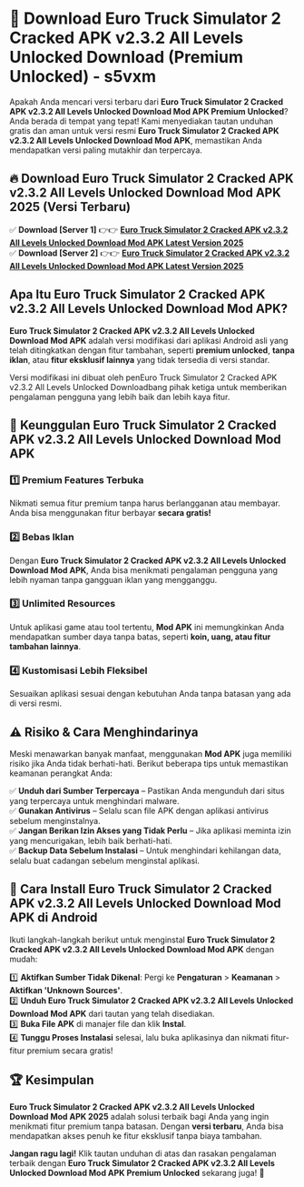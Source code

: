 # 🎯 Download Euro Truck Simulator 2 Cracked APK v2.3.2 All Levels Unlocked Download (Premium Unlocked) -  s5vxm

Apakah Anda mencari versi terbaru dari **Euro Truck Simulator 2 Cracked APK v2.3.2 All Levels Unlocked Download Mod APK Premium Unlocked**? Anda berada di tempat yang tepat! Kami menyediakan tautan unduhan gratis dan aman untuk versi resmi **Euro Truck Simulator 2 Cracked APK v2.3.2 All Levels Unlocked Download Mod APK**, memastikan Anda mendapatkan versi paling mutakhir dan terpercaya.

## 🔥 Download Euro Truck Simulator 2 Cracked APK v2.3.2 All Levels Unlocked Download Mod APK 2025 (Versi Terbaru)

✅ **Download [Server 1]** 👉👉 [**Euro Truck Simulator 2 Cracked APK v2.3.2 All Levels Unlocked Download Mod APK Latest Version 2025**](https://momento.my/?title=Euro_Truck_Simulator_2_Cracked_APK_v2.3.2_All_Levels_Unlocked_Download)  
✅ **Download [Server 2]** 👉👉 [**Euro Truck Simulator 2 Cracked APK v2.3.2 All Levels Unlocked Download Mod APK Latest Version 2025**](https://momento.my/?title=Euro_Truck_Simulator_2_Cracked_APK_v2.3.2_All_Levels_Unlocked_Download)  

## Apa Itu Euro Truck Simulator 2 Cracked APK v2.3.2 All Levels Unlocked Download Mod APK?

**Euro Truck Simulator 2 Cracked APK v2.3.2 All Levels Unlocked Download Mod APK** adalah versi modifikasi dari aplikasi Android asli yang telah ditingkatkan dengan fitur tambahan, seperti **premium unlocked**, **tanpa iklan**, atau **fitur eksklusif lainnya** yang tidak tersedia di versi standar.

Versi modifikasi ini dibuat oleh penEuro Truck Simulator 2 Cracked APK v2.3.2 All Levels Unlocked Downloadbang pihak ketiga untuk memberikan pengalaman pengguna yang lebih baik dan lebih kaya fitur.

## 🎯 Keunggulan Euro Truck Simulator 2 Cracked APK v2.3.2 All Levels Unlocked Download Mod APK

### 1️⃣ Premium Features Terbuka
Nikmati semua fitur premium tanpa harus berlangganan atau membayar. Anda bisa menggunakan fitur berbayar **secara gratis!**

### 2️⃣ Bebas Iklan
Dengan **Euro Truck Simulator 2 Cracked APK v2.3.2 All Levels Unlocked Download Mod APK**, Anda bisa menikmati pengalaman pengguna yang lebih nyaman tanpa gangguan iklan yang mengganggu.

### 3️⃣ Unlimited Resources
Untuk aplikasi game atau tool tertentu, **Mod APK** ini memungkinkan Anda mendapatkan sumber daya tanpa batas, seperti **koin, uang, atau fitur tambahan lainnya**.

### 4️⃣ Kustomisasi Lebih Fleksibel
Sesuaikan aplikasi sesuai dengan kebutuhan Anda tanpa batasan yang ada di versi resmi.

## ⚠️ Risiko & Cara Menghindarinya

Meski menawarkan banyak manfaat, menggunakan **Mod APK** juga memiliki risiko jika Anda tidak berhati-hati. Berikut beberapa tips untuk memastikan keamanan perangkat Anda:

✅ **Unduh dari Sumber Terpercaya** – Pastikan Anda mengunduh dari situs yang terpercaya untuk menghindari malware.  
✅ **Gunakan Antivirus** – Selalu scan file APK dengan aplikasi antivirus sebelum menginstalnya.  
✅ **Jangan Berikan Izin Akses yang Tidak Perlu** – Jika aplikasi meminta izin yang mencurigakan, lebih baik berhati-hati.  
✅ **Backup Data Sebelum Instalasi** – Untuk menghindari kehilangan data, selalu buat cadangan sebelum menginstal aplikasi.

## 📌 Cara Install Euro Truck Simulator 2 Cracked APK v2.3.2 All Levels Unlocked Download Mod APK di Android

Ikuti langkah-langkah berikut untuk menginstal **Euro Truck Simulator 2 Cracked APK v2.3.2 All Levels Unlocked Download Mod APK** dengan mudah:

1️⃣ **Aktifkan Sumber Tidak Dikenal**: Pergi ke **Pengaturan** > **Keamanan** > **Aktifkan 'Unknown Sources'**.  
2️⃣ **Unduh Euro Truck Simulator 2 Cracked APK v2.3.2 All Levels Unlocked Download Mod APK** dari tautan yang telah disediakan.  
3️⃣ **Buka File APK** di manajer file dan klik **Instal**.  
4️⃣ **Tunggu Proses Instalasi** selesai, lalu buka aplikasinya dan nikmati fitur-fitur premium secara gratis!

## 🏆 Kesimpulan

**Euro Truck Simulator 2 Cracked APK v2.3.2 All Levels Unlocked Download Mod APK 2025** adalah solusi terbaik bagi Anda yang ingin menikmati fitur premium tanpa batasan. Dengan **versi terbaru**, Anda bisa mendapatkan akses penuh ke fitur eksklusif tanpa biaya tambahan.

**Jangan ragu lagi!** Klik tautan unduhan di atas dan rasakan pengalaman terbaik dengan **Euro Truck Simulator 2 Cracked APK v2.3.2 All Levels Unlocked Download Mod APK Premium Unlocked** sekarang juga! 🚀
